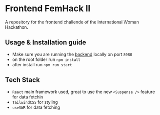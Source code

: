 # Frontend FemHack II

A repository for the frontend challende of the International Woman Hackathon.

## Usage & Installation guide

- Make sure you are running the [backend](https://github.com/nuwe-reports/femhack-II-frontend-challenge) locally on port `8080`
- on the root folder run `npm install`
- after install run `npm run start`

## Tech Stack

- `React` main framework used, great to use the new `<Suspense />` feature for data fetchin
- `TailwindCSS` for styling
- `useSWR` for data fetching
